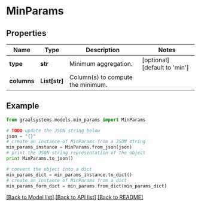 # MinParams


## Properties

Name | Type | Description | Notes
------------ | ------------- | ------------- | -------------
**type** | **str** | Minimum aggregation. | [optional] [default to 'min']
**columns** | **List[str]** | Column(s) to compute the minimum. | 

## Example

```python
from graalsystems.models.min_params import MinParams

# TODO update the JSON string below
json = "{}"
# create an instance of MinParams from a JSON string
min_params_instance = MinParams.from_json(json)
# print the JSON string representation of the object
print MinParams.to_json()

# convert the object into a dict
min_params_dict = min_params_instance.to_dict()
# create an instance of MinParams from a dict
min_params_form_dict = min_params.from_dict(min_params_dict)
```
[[Back to Model list]](../README.md#documentation-for-models) [[Back to API list]](../README.md#documentation-for-api-endpoints) [[Back to README]](../README.md)


